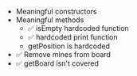 - Meaningful constructors
- Meaningful methods
    - ✅ isEmpty hardcoded function
    - ✅ hardcoded print function
    - getPosition is hardcoded
- ✅ Remove mines from board
- ✅ getBoard isn't covered 
